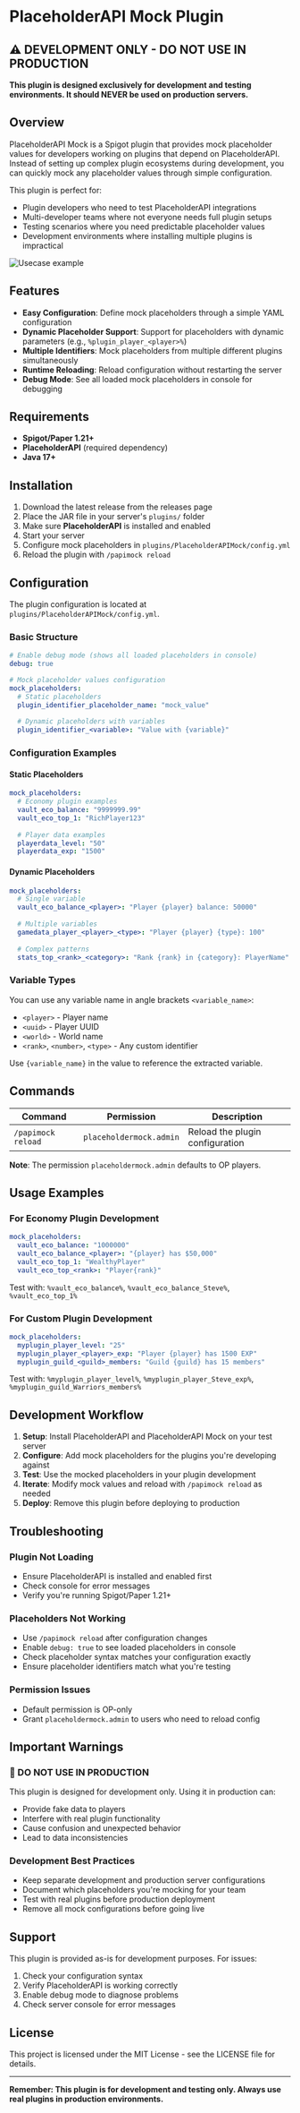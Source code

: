 # PlaceholderAPI Mock Plugin

## ⚠️ DEVELOPMENT ONLY - DO NOT USE IN PRODUCTION

**This plugin is designed exclusively for development and testing environments. It should NEVER be used on production servers.**

## Overview

PlaceholderAPI Mock is a Spigot plugin that provides mock placeholder values for developers working on plugins that depend on PlaceholderAPI. Instead of setting up complex plugin ecosystems during development, you can quickly mock any placeholder values through simple configuration.

This plugin is perfect for:
- Plugin developers who need to test PlaceholderAPI integrations
- Multi-developer teams where not everyone needs full plugin setups
- Testing scenarios where you need predictable placeholder values
- Development environments where installing multiple plugins is impractical

![Usecase example](sample.png)

## Features

- **Easy Configuration**: Define mock placeholders through a simple YAML configuration
- **Dynamic Placeholder Support**: Support for placeholders with dynamic parameters (e.g., `%plugin_player_<player>%`)
- **Multiple Identifiers**: Mock placeholders from multiple different plugins simultaneously
- **Runtime Reloading**: Reload configuration without restarting the server
- **Debug Mode**: See all loaded mock placeholders in console for debugging

## Requirements

- **Spigot/Paper 1.21+**
- **PlaceholderAPI** (required dependency)
- **Java 17+**

## Installation

1. Download the latest release from the releases page
2. Place the JAR file in your server's `plugins/` folder
3. Make sure **PlaceholderAPI** is installed and enabled
4. Start your server
5. Configure mock placeholders in `plugins/PlaceholderAPIMock/config.yml`
6. Reload the plugin with `/papimock reload`

## Configuration

The plugin configuration is located at `plugins/PlaceholderAPIMock/config.yml`.

### Basic Structure

```yaml
# Enable debug mode (shows all loaded placeholders in console)
debug: true

# Mock placeholder values configuration
mock_placeholders:
  # Static placeholders
  plugin_identifier_placeholder_name: "mock_value"
  
  # Dynamic placeholders with variables
  plugin_identifier_<variable>: "Value with {variable}"
```

### Configuration Examples

#### Static Placeholders
```yaml
mock_placeholders:
  # Economy plugin examples
  vault_eco_balance: "9999999.99"
  vault_eco_top_1: "RichPlayer123"
  
  # Player data examples
  playerdata_level: "50"
  playerdata_exp: "1500"
```

#### Dynamic Placeholders
```yaml
mock_placeholders:
  # Single variable
  vault_eco_balance_<player>: "Player {player} balance: 50000"
  
  # Multiple variables
  gamedata_player_<player>_<type>: "Player {player} {type}: 100"
  
  # Complex patterns
  stats_top_<rank>_<category>: "Rank {rank} in {category}: PlayerName"
```

### Variable Types

You can use any variable name in angle brackets `<variable_name>`:
- `<player>` - Player name
- `<uuid>` - Player UUID  
- `<world>` - World name
- `<rank>`, `<number>`, `<type>` - Any custom identifier

Use `{variable_name}` in the value to reference the extracted variable.

## Commands

| Command | Permission | Description |
|---------|------------|-------------|
| `/papimock reload` | `placeholdermock.admin` | Reload the plugin configuration |

**Note**: The permission `placeholdermock.admin` defaults to OP players.

## Usage Examples

### For Economy Plugin Development
```yaml
mock_placeholders:
  vault_eco_balance: "1000000"
  vault_eco_balance_<player>: "{player} has $50,000"
  vault_eco_top_1: "WealthyPlayer"
  vault_eco_top_<rank>: "Player{rank}"
```

Test with: `%vault_eco_balance%`, `%vault_eco_balance_Steve%`, `%vault_eco_top_1%`

### For Custom Plugin Development
```yaml
mock_placeholders:
  myplugin_player_level: "25"
  myplugin_player_<player>_exp: "Player {player} has 1500 EXP"
  myplugin_guild_<guild>_members: "Guild {guild} has 15 members"
```

Test with: `%myplugin_player_level%`, `%myplugin_player_Steve_exp%`, `%myplugin_guild_Warriors_members%`

## Development Workflow

1. **Setup**: Install PlaceholderAPI and PlaceholderAPI Mock on your test server
2. **Configure**: Add mock placeholders for the plugins you're developing against
3. **Test**: Use the mocked placeholders in your plugin development
4. **Iterate**: Modify mock values and reload with `/papimock reload` as needed
5. **Deploy**: Remove this plugin before deploying to production

## Troubleshooting

### Plugin Not Loading
- Ensure PlaceholderAPI is installed and enabled first
- Check console for error messages
- Verify you're running Spigot/Paper 1.21+

### Placeholders Not Working
- Use `/papimock reload` after configuration changes
- Enable `debug: true` to see loaded placeholders in console
- Check placeholder syntax matches your configuration exactly
- Ensure placeholder identifiers match what you're testing

### Permission Issues
- Default permission is OP-only
- Grant `placeholdermock.admin` to users who need to reload config

## Important Warnings

### 🚨 DO NOT USE IN PRODUCTION

This plugin is designed for development only. Using it in production can:
- Provide fake data to players
- Interfere with real plugin functionality  
- Cause confusion and unexpected behavior
- Lead to data inconsistencies

### Development Best Practices

- Keep separate development and production server configurations
- Document which placeholders you're mocking for your team
- Test with real plugins before production deployment
- Remove all mock configurations before going live

## Support

This plugin is provided as-is for development purposes. For issues:

1. Check your configuration syntax
2. Verify PlaceholderAPI is working correctly
3. Enable debug mode to diagnose problems
4. Check server console for error messages

## License

This project is licensed under the MIT License - see the LICENSE file for details.

---

**Remember: This plugin is for development and testing only. Always use real plugins in production environments.** 